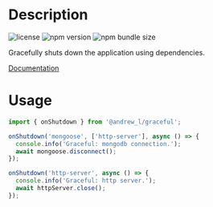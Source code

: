 # Description <!-- omit in toc -->

![license](https://img.shields.io/npm/l/%40andrew_l%2Fgraceful) ![npm version](https://img.shields.io/npm/v/%40andrew_l%2Fgraceful) ![npm bundle size](https://img.shields.io/bundlephobia/minzip/%40andrew_l%2Fgraceful) <!-- omit in toc -->

Gracefully shuts down the application using dependencies.

[Documentation](https://men232.github.io/toolkit/reference/@andrew_l/graceful/)

# Usage

```js
import { onShutdown } from '@andrew_l/graceful';

onShutdown('mongoose', ['http-server'], async () => {
  console.info('Graceful: mongodb connection.');
  await mongoose.disconnect();
});

onShutdown('http-server', async () => {
  console.info('Graceful: http server.');
  await httpServer.close();
});
```
